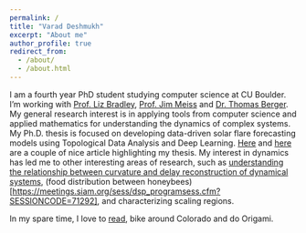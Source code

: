 ```yaml
---
permalink: /
title: "Varad Deshmukh"
excerpt: "About me"
author_profile: true
redirect_from: 
  - /about/
  - /about.html
---
```


I am a fourth year PhD student studying computer science at CU Boulder. I’m working with [Prof. Liz Bradley](https://www.cs.colorado.edu/~lizb/), [Prof. Jim Meiss](https://amath.colorado.edu/faculty/jdm/) and [Dr. Thomas Berger](https://www.colorado.edu/spaceweather/thomas-berger). My general research interest is in applying tools from computer science and applied mathematics for understanding the dynamics of complex systems. My Ph.D. thesis is focused on developing data-driven solar flare forecasting models using Topological Data Analysis and Deep Learning. [Here](https://www.colorado.edu/engineering/2020/05/18/interdisciplinary-research-takes-new-approach-solar-flare-prediction) and [here](https://www.colorado.edu/engineering/2020/12/08/building-artificial-intelligence-study-sun) are a couple of nice article highlighting my thesis. My interest in dynamics has led me to other interesting areas of research, such as [understanding the relationship between curvature and delay reconstruction of dynamical systems](https://aip.scitation.org/doi/pdf/10.1063/5.0005890), (food distribution between honeybees)[https://meetings.siam.org/sess/dsp_programsess.cfm?SESSIONCODE=71292], and characterizing scaling regions. 

In my spare time, I love to [read](https://www.goodreads.com/user/show/29825333-varad-deshmukh), bike around Colorado and do Origami.
